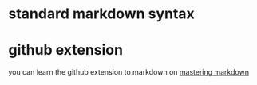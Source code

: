# standard markdown syntax
# github extension
you can learn the github extension to markdown on [mastering markdown](https://guides.github.com/features/mastering-markdown/)
